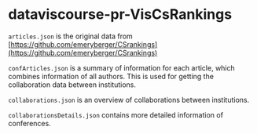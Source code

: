 # dataviscourse-pr-VisCsRankings

`articles.json` is the original data from [https://github.com/emeryberger/CSrankings](https://github.com/emeryberger/CSrankings)

`confArticles.json` is a summary of information for each article, which combines information of all authors. This is used for getting the collaboration data between institutions.

`collaborations.json` is an overview of collaborations between institutions.

`collaborationsDetails.json` contains more detailed information of conferences. 

